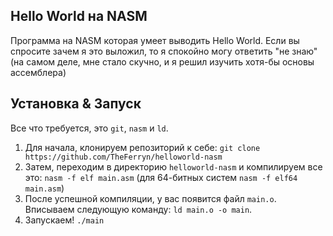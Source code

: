 ## Hello World на NASM
Программа на NASM которая умеет выводить Hello World. Если вы спросите зачем я это выложил, то я спокойно могу ответить "не знаю" (на самом деле, мне стало скучно, и я решил изучить хотя-бы основы ассемблера)

## Установка & Запуск
Все что требуется, это `git`, `nasm` и `ld`.

1. Для начала, клонируем репозиторий к себе: `git clone https://github.com/TheFerryn/helloworld-nasm`
2. Затем, переходим в директорию `helloworld-nasm` и компилируем все это: `nasm -f elf main.asm` (для 64-битных систем `nasm -f elf64 main.asm`)
3. После успешной компиляции, у вас появится файл `main.o`. Вписываем следующую команду: `ld main.o -o main`.
4. Запускаем! `./main`

